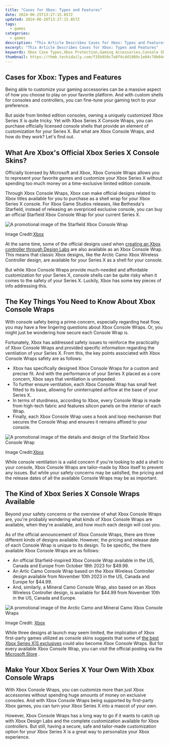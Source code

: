 ```yaml
---
title: "Cases for Xbox: Types and Features"
date: 2024-06-25T13:27:15.857Z
updated: 2024-06-26T13:27:15.857Z
tags:
  - games
categories:
  - games
description: "This Article Describes Cases for Xbox: Types and Features"
excerpt: "This Article Describes Cases for Xbox: Types and Features"
keywords: Xbox Case Types,Xbox Protection,Gaming Accessories,Console Shields,Portable Containers,Cases for Gaming,Xbox Design Features
thumbnail: https://thmb.techidaily.com/f35b950c7a8f4cdd1989c1e04c70b04dbfa6ce641c77398dacbaad68cbaf2be6.jpg
---
```


## Cases for Xbox: Types and Features

 Being able to customize your gaming accessories can be a massive aspect of how you choose to play on your favorite platform. And with custom shells for consoles and controllers, you can fine-tune your gaming tech to your preference.

 But aside from limited edition consoles, owning a uniquely customized Xbox Series X is quite tricky. Yet with Xbox Series X Console Wraps, you can purchase officially licensed console shells that provide an element of customization for your Series X. But what are Xbox Console Wraps, and how do they work? Let's find out.

## What Are Xbox's Official Xbox Series X Console Skins?

 Officially licensed by Microsoft and Xbox, Xbox Console Wraps allows you to represent your favorite games and customize your Xbox Series X without spending too much money on a time-exclusive limited edition console.

 Through Xbox Console Wraps, Xbox can make official designs related to Xbox titles available for you to purchase as a shell wrap for your Xbox Series X console. For Xbox Game Studios releases, like Bethesda's Starfield, instead of releasing an overpriced exclusive console, you can buy an official Starfield Xbox Console Wrap for your current Series X.

![A promotional image of the Starfield Xbox Console Wrap](https://static1.makeuseofimages.com/wordpress/wp-content/uploads/2023/08/starfield.jpg)

 Image Credit:[Xbox](https://news.xbox.com/en-us/2023/08/21/xbox-series-x-console-wraps-starfield-camo/)

 At the same time, some of the official designs used when [creating an Xbox controller through Design Labs](https://www.makeuseof.com/how-to-use-xbox-design-lab-to-create-a-custom-xbox-controller/) are also available as an Xbox Console Wrap. This means that classic Xbox designs, like the Arctic Camo Xbox Wireless Controller design, are available for your Series X as a shell for your console.

 But while Xbox Console Wraps provide much-needed and affordable customization for your Series X, console shells can be quite risky when it comes to the safety of your Series X. Luckily, Xbox has some key pieces of info addressing this.

## The Key Things You Need to Know About Xbox Console Wraps

 With console safety being a prime concern, especially regarding heat flow, you may have a few lingering questions about Xbox Console Wraps. Or, you might just be wondering how secure each Console Wrap is.

 Fortunately, Xbox has addressed safety issues to reinforce the practicality of Xbox Console Wraps and provided specific information regarding the ventilation of your Series X. From this, the key points associated with Xbox Console Wraps safety are as follows:

* Xbox has specifically designed Xbox Console Wraps for a custom and precise fit. And with the performance of your Series X placed as a core concern, Xbox says that ventilation is unimpeded.
* To further ensure ventilation, each Xbox Console Wrap has small feet fitted to its base, allowing for uninterrupted airflow at the base of your Series X.
* In terms of sturdiness, according to Xbox, every Console Wrap is made from high-tech fabric and features silicon panels on the interior of each Wrap.
* Finally, each Xbox Console Wrap uses a hook and loop mechanism that secures the Console Wrap and ensures it remains affixed to your console.

![A promotional image of the details and design of the Starfield Xbox Console Wrap](https://static1.makeuseofimages.com/wordpress/wp-content/uploads/2023/08/starfield-xbox-wrap-details-8670f20dc5de546cb84f.jpg)

 Image Credit:[Xbox](https://news.xbox.com/en-us/2023/08/21/xbox-series-x-console-wraps-starfield-camo/)

 While console ventilation is a valid concern if you're looking to add a shell to your console, Xbox Console Wraps are tailor-made by Xbox itself to prevent any issues. But while your safety concerns may be satisfied, the pricing and the release dates of all the available Console Wraps may be as important.

## The Kind of Xbox Series X Console Wraps Available

 Beyond your safety concerns or the overview of what Xbox Console Wraps are, you're probably wondering what kinds of Xbox Console Wraps are available, when they're available, and how much each design will cost you.

 As of the official announcement of Xbox Console Wraps, there are three different kinds of designs available. However, the pricing and release date of each Console Wrap is unique to its design. To be specific, the there available Xbox Console Wraps are as follows:

* An official Starfield-inspired Xbox Console Wrap available in the US, Canada and Europe from October 18th 2023 for $49.99.
* An Artic Camo Console Wrap based on the Xbox Wireless Controller design available from November 10th 2023 in the US, Canada and Europe for $44.99.
* And, similarly, a Mineral Camo Console Wrap, also based on an Xbox Wireless Controller design, is available for $44.99 from November 10th in the US, Canada and Europe.

![A promotional image of the Arctic Camo and Mineral Camo Xbox Console Wraps](https://static1.makeuseofimages.com/wordpress/wp-content/uploads/2023/08/wraps.jpg)

 Image Credit: [Xbox](https://news.xbox.com/en-us/2023/08/21/xbox-series-x-console-wraps-starfield-camo/)

 While three designs at launch may seem limited, the implication of Xbox first-party games utilized as console skins suggests that some of [the best Xbox Series X|S exclusives](https://www.makeuseof.com/the-best-xbox-exclusives-to-test-out-your-xbox-series-xs/) could also become Xbox Console Wraps. But for every available Xbox Console Wrap, you can visit the official posting via the [Microsoft Store](https://www.microsoft.com/en-us/d/Xbox-Series-X-Console-Wraps/8x08lwws1qh7/NLZ4) .

## Make Your Xbox Series X Your Own With Xbox Console Wraps

 With Xbox Console Wraps, you can customize more than just Xbox accessories without spending huge amounts of money on exclusive consoles. And with Xbox Console Wraps being supported by first-party Xbox games, you can turn your Xbox Series X into a mascot of your own.

 However, Xbox Console Wraps has a long way to go if it wants to catch up with Xbox Design Labs and the complete customization available for Xbox controllers. But still, having a secure, safe and tailor-made customization option for your Xbox Series X is a great way to personalize your Xbox experience.


<ins class="adsbygoogle"
     style="display:block"
     data-ad-format="autorelaxed"
     data-ad-client="ca-pub-7571918770474297"
     data-ad-slot="1223367746"></ins>



<ins class="adsbygoogle"
     style="display:block"
     data-ad-client="ca-pub-7571918770474297"
     data-ad-slot="8358498916"
     data-ad-format="auto"
     data-full-width-responsive="true"></ins>


